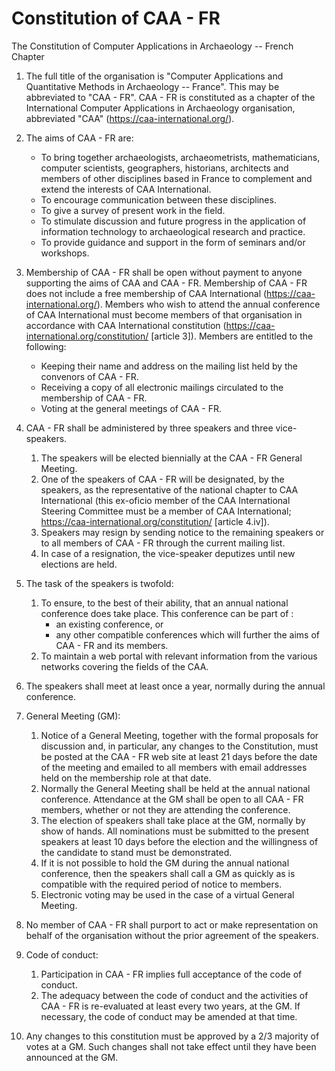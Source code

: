 # Constitution of CAA - FR

The Constitution of Computer Applications in Archaeology -- French Chapter

1. The full title of the organisation is "Computer Applications and Quantitative Methods in Archaeology -- France". This may be abbreviated to "CAA - FR". CAA - FR is constituted as a chapter of the International Computer Applications in Archaeology organisation, abbreviated "CAA" (https://caa-international.org/).

1. The aims of CAA - FR are:
    * To bring together archaeologists, archaeometrists, mathematicians, computer scientists, geographers, historians, architects and members of other disciplines based in France to complement and extend the interests of CAA International.
    * To encourage communication between these disciplines.
    * To give a survey of present work in the field.
    * To stimulate discussion and future progress in the application of information technology to archaeological research and practice.
    * To provide guidance and support in the form of seminars and/or workshops.

1. Membership of CAA - FR shall be open without payment to anyone supporting the aims of CAA and CAA - FR. Membership of CAA - FR does not include a free membership of CAA International (https://caa-international.org/). Members who wish to attend the annual conference of CAA International must become members of that organisation in accordance with CAA International constitution (https://caa-international.org/constitution/ [article 3]). 
Members are entitled to the following:
    * Keeping their name and address on the mailing list held by the convenors of CAA - FR.
    * Receiving a copy of all electronic mailings circulated to the membership of CAA - FR.
    * Voting at the general meetings of CAA - FR.

1. CAA - FR shall be administered by three speakers and three vice-speakers.
    1. The speakers will be elected biennially at the CAA - FR General Meeting.
    1. One of the speakers of CAA - FR will be designated, by the speakers, as the representative of the national chapter to CAA International (this ex-oficio member of the CAA International Steering Committee must be a member of CAA International; https://caa-international.org/constitution/ [article 4.iv]).
    1. Speakers may resign by sending notice to the remaining speakers or to all members of CAA - FR through the current mailing list.
    1. In case of a resignation, the vice-speaker deputizes until new elections are held.

1. The task of the speakers is twofold:
    1. To ensure, to the best of their ability, that an annual national conference does take place. This conference can be part of :
        * an existing conference, or 
        * any other compatible conferences which will further the aims of CAA - FR and its members.
    1. To maintain a web portal with relevant information from the various networks covering the fields of the CAA.

1. The speakers shall meet at least once a year, normally during the annual conference.

1. General Meeting (GM):
    1. Notice of a General Meeting, together with the formal proposals for discussion and, in particular, any changes to the Constitution, must be posted at the CAA - FR web site at least 21 days before the date of the meeting and emailed to all members with email addresses held on the membership role at that date.
    1. Normally the General Meeting shall be held at the annual national conference. Attendance at the GM shall be open to all CAA - FR members, whether or not they are attending the conference. 
    1. The election of speakers shall take place at the GM, normally by show of hands. All nominations must be submitted to the present speakers at least 10 days before the election and the willingness of the candidate to stand must be demonstrated.
    1. If it is not possible to hold the GM during the annual national conference, then the speakers shall call a GM as quickly as is compatible with the required period of notice to members.
    1. Electronic voting may be used in the case of a virtual General Meeting.

1. No member of CAA - FR shall purport to act or make representation on behalf of the organisation without the prior agreement of the speakers.
  
1. Code of conduct:
    1. Participation in CAA - FR implies full acceptance of the code of conduct.
    1. The adequacy between the code of conduct and the activities of CAA - FR is re-evaluated at least every two years, at the GM. If necessary, the code of conduct may be amended at that time.

1. Any changes to this constitution must be approved by a 2/3 majority of votes at a GM. Such changes shall not take effect until they have been announced at the GM.

